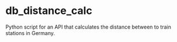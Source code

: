 # db_distance_calc
Python script for an API that calculates the distance between to train stations in Germany.

